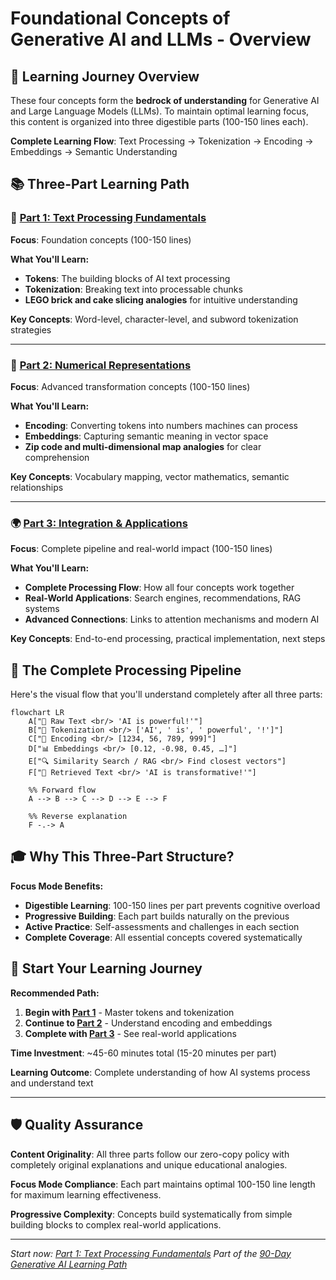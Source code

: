 # Foundational Concepts of Generative AI and LLMs - Overview

## 🎯 Learning Journey Overview

These four concepts form the **bedrock of understanding** for Generative AI and Large Language Models (LLMs). To maintain optimal learning focus, this content is organized into three digestible parts (100-150 lines each).

**Complete Learning Flow**: Text Processing → Tokenization → Encoding → Embeddings → Semantic Understanding

## 📚 Three-Part Learning Path

### 🧩 [Part 1: Text Processing Fundamentals](./foundational-concepts-part1.md)

**Focus**: Foundation concepts (100-150 lines)

**What You'll Learn:**

- **Tokens**: The building blocks of AI text processing
- **Tokenization**: Breaking text into processable chunks  
- **LEGO brick and cake slicing analogies** for intuitive understanding

**Key Concepts**: Word-level, character-level, and subword tokenization strategies

---

### 🔢 [Part 2: Numerical Representations](./foundational-concepts-part2.md)

**Focus**: Advanced transformation concepts (100-150 lines)

**What You'll Learn:**

- **Encoding**: Converting tokens into numbers machines can process
- **Embeddings**: Capturing semantic meaning in vector space
- **Zip code and multi-dimensional map analogies** for clear comprehension

**Key Concepts**: Vocabulary mapping, vector mathematics, semantic relationships

---

### 🌍 [Part 3: Integration & Applications](./foundational-concepts-part3.md)

**Focus**: Complete pipeline and real-world impact (100-150 lines)

**What You'll Learn:**

- **Complete Processing Flow**: How all four concepts work together
- **Real-World Applications**: Search engines, recommendations, RAG systems
- **Advanced Connections**: Links to attention mechanisms and modern AI

**Key Concepts**: End-to-end processing, practical implementation, next steps

## 🔄 The Complete Processing Pipeline

Here's the visual flow that you'll understand completely after all three parts:

```mermaid
flowchart LR
    A["📝 Raw Text <br/> 'AI is powerful!'"]
    B["🔹 Tokenization <br/> ['AI', ' is', ' powerful', '!']"]
    C["🔢 Encoding <br/> [1234, 56, 789, 999]"]
    D["📊 Embeddings <br/> [0.12, -0.98, 0.45, …]"]
    E["🔍 Similarity Search / RAG <br/> Find closest vectors"]
    F["📄 Retrieved Text <br/> 'AI is transformative!'"]

    %% Forward flow
    A --> B --> C --> D --> E --> F

    %% Reverse explanation
    F -.-> A
```

## 🎓 Why This Three-Part Structure?

**Focus Mode Benefits:**

- **Digestible Learning**: 100-150 lines per part prevents cognitive overload
- **Progressive Building**: Each part builds naturally on the previous
- **Active Practice**: Self-assessments and challenges in each section
- **Complete Coverage**: All essential concepts covered systematically

## 🚀 Start Your Learning Journey

**Recommended Path:**

1. **Begin with [Part 1](./foundational-concepts-part1.md)** - Master tokens and tokenization
2. **Continue to [Part 2](./foundational-concepts-part2.md)** - Understand encoding and embeddings  
3. **Complete with [Part 3](./foundational-concepts-part3.md)** - See real-world applications

**Time Investment**: ~45-60 minutes total (15-20 minutes per part)

**Learning Outcome**: Complete understanding of how AI systems process and understand text

---

## 🛡️ Quality Assurance

**Content Originality**: All three parts follow our zero-copy policy with completely original explanations and unique educational analogies.

**Focus Mode Compliance**: Each part maintains optimal 100-150 line length for maximum learning effectiveness.

**Progressive Complexity**: Concepts build systematically from simple building blocks to complex real-world applications.

---

*Start now: [Part 1: Text Processing Fundamentals](./foundational-concepts-part1.md)*
*Part of the [90-Day Generative AI Learning Path](../learning-path-90-days.md)*
